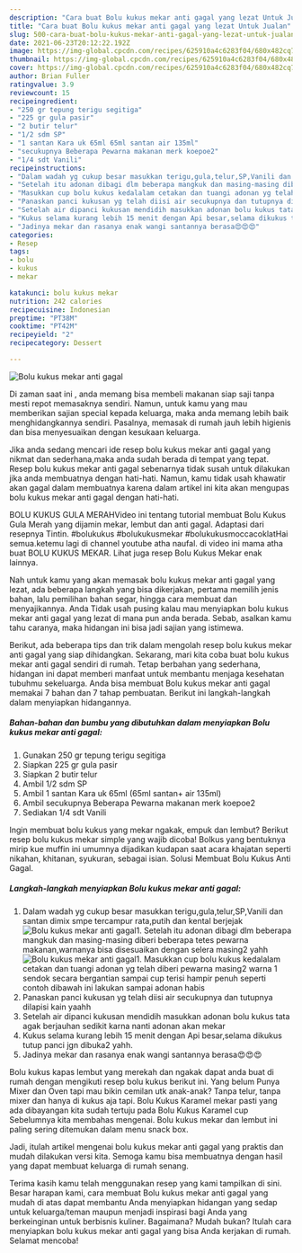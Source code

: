```yaml
---
description: "Cara buat Bolu kukus mekar anti gagal yang lezat Untuk Jualan"
title: "Cara buat Bolu kukus mekar anti gagal yang lezat Untuk Jualan"
slug: 500-cara-buat-bolu-kukus-mekar-anti-gagal-yang-lezat-untuk-jualan
date: 2021-06-23T20:12:22.192Z
image: https://img-global.cpcdn.com/recipes/625910a4c6283f04/680x482cq70/bolu-kukus-mekar-anti-gagal-foto-resep-utama.jpg
thumbnail: https://img-global.cpcdn.com/recipes/625910a4c6283f04/680x482cq70/bolu-kukus-mekar-anti-gagal-foto-resep-utama.jpg
cover: https://img-global.cpcdn.com/recipes/625910a4c6283f04/680x482cq70/bolu-kukus-mekar-anti-gagal-foto-resep-utama.jpg
author: Brian Fuller
ratingvalue: 3.9
reviewcount: 15
recipeingredient:
- "250 gr tepung terigu segitiga"
- "225 gr gula pasir"
- "2 butir telur"
- "1/2 sdm SP"
- "1 santan Kara uk 65ml 65ml santan air 135ml"
- "secukupnya Beberapa Pewarna makanan merk koepoe2"
- "1/4 sdt Vanili"
recipeinstructions:
- "Dalam wadah yg cukup besar masukkan terigu,gula,telur,SP,Vanili dan santan dimix smpe tercampur rata,putih dan kental berjejak"
- "Setelah itu adonan dibagi dlm beberapa mangkuk dan masing-masing diberi beberapa tetes pewarna makanan,warnanya bisa disesuaikan dengan selera masing2 yahh"
- "Masukkan cup bolu kukus kedalalam cetakan dan tuangi adonan yg telah diberi pewarna masing2 warna 1 sendok secara bergantian sampai cup terisi hampir penuh seperti contoh dibawah ini lakukan sampai adonan habis"
- "Panaskan panci kukusan yg telah diisi air secukupnya dan tutupnya dilapisi kain yaahh"
- "Setelah air dipanci kukusan mendidih masukkan adonan bolu kukus tata agak berjauhan sedikit karna nanti adonan akan mekar"
- "Kukus selama kurang lebih 15 menit dengan Api besar,selama dikukus tutup panci jgn dibuka2 yahh."
- "Jadinya mekar dan rasanya enak wangi santannya berasa😍😍😍"
categories:
- Resep
tags:
- bolu
- kukus
- mekar

katakunci: bolu kukus mekar 
nutrition: 242 calories
recipecuisine: Indonesian
preptime: "PT38M"
cooktime: "PT42M"
recipeyield: "2"
recipecategory: Dessert

---
```



![Bolu kukus mekar anti gagal](https://img-global.cpcdn.com/recipes/625910a4c6283f04/680x482cq70/bolu-kukus-mekar-anti-gagal-foto-resep-utama.jpg)

Di zaman  saat ini , anda memang bisa membeli makanan siap saji tanpa mesti repot memasaknya sendiri. Namun, untuk kamu yang mau memberikan sajian special kepada keluarga, maka anda memang lebih baik menghidangkannya sendiri. Pasalnya, memasak di rumah jauh lebih higienis dan bisa menyesuaikan dengan kesukaan keluarga.

Jika anda sedang mencari ide resep bolu kukus mekar anti gagal yang nikmat dan sederhana,maka anda sudah berada di tempat yang tepat. Resep bolu kukus mekar anti gagal  sebenarnya tidak susah untuk dilakukan jika anda membuatnya dengan hati-hati. Namun, kamu tidak usah khawatir akan gagal dalam membuatnya 
karena dalam artikel ini kita akan mengupas bolu kukus mekar anti gagal dengan hati-hati.  

BOLU KUKUS GULA MERAHVideo ini tentang tutorial membuat Bolu Kukus Gula Merah yang dijamin mekar, lembut dan anti gagal. Adaptasi dari resepnya Tintin. #bolukukus #bolukukusmekar #bolukukusmoccacoklatHai semua.ketemu lagi di channel youtube atha naufal. di video ini mama atha buat BOLU KUKUS MEKAR. Lihat juga resep Bolu Kukus Mekar enak lainnya.

Nah untuk kamu yang akan memasak bolu kukus mekar anti gagal yang lezat, ada beberapa langkah yang bisa dikerjakan, pertama memilih jenis bahan, lalu pemilihan bahan segar, hingga cara membuat dan menyajikannya. Anda Tidak usah pusing kalau mau menyiapkan bolu kukus mekar anti gagal yang lezat di mana pun anda berada. Sebab, asalkan kamu  tahu caranya, maka hidangan ini bisa jadi sajian yang istimewa.

Berikut, ada beberapa tips dan trik dalam mengolah resep bolu kukus mekar anti gagal yang siap dihidangkan. Sekarang, mari kita coba buat bolu kukus mekar anti gagal sendiri di rumah. Tetap berbahan yang sederhana, hidangan ini dapat memberi manfaat untuk membantu menjaga kesehatan tubuhmu sekeluarga. Anda bisa membuat Bolu kukus mekar anti gagal memakai 7 bahan dan 7 tahap pembuatan. Berikut ini langkah-langkah dalam menyiapkan hidangannya.

<!--inarticleads1-->

##### Bahan-bahan dan bumbu yang dibutuhkan dalam menyiapkan Bolu kukus mekar anti gagal:

1. Gunakan 250 gr tepung terigu segitiga
1. Siapkan 225 gr gula pasir
1. Siapkan 2 butir telur
1. Ambil 1/2 sdm SP
1. Ambil 1 santan Kara uk 65ml (65ml santan+ air 135ml)
1. Ambil secukupnya Beberapa Pewarna makanan merk koepoe2
1. Sediakan 1/4 sdt Vanili


Ingin membuat bolu kukus yang mekar ngakak, empuk dan lembut? Berikut resep bolu kukus mekar simple yang wajib dicoba! Bolkus yang bentuknya mirip kue muffin ini umumnya dijadikan kudapan saat acara khajatan seperti nikahan, khitanan, syukuran, sebagai isian. Solusi Membuat Bolu Kukus Anti Gagal. 

<!--inarticleads2-->

##### Langkah-langkah menyiapkan Bolu kukus mekar anti gagal:

1. Dalam wadah yg cukup besar masukkan terigu,gula,telur,SP,Vanili dan santan dimix smpe tercampur rata,putih dan kental berjejak
<img src="https://img-global.cpcdn.com/steps/7b36128a1499c42e/160x128cq70/bolu-kukus-mekar-anti-gagal-langkah-memasak-1-foto.jpg" alt="Bolu kukus mekar anti gagal">1. Setelah itu adonan dibagi dlm beberapa mangkuk dan masing-masing diberi beberapa tetes pewarna makanan,warnanya bisa disesuaikan dengan selera masing2 yahh
<img src="https://img-global.cpcdn.com/steps/70c538a1d02706c7/160x128cq70/bolu-kukus-mekar-anti-gagal-langkah-memasak-2-foto.jpg" alt="Bolu kukus mekar anti gagal">1. Masukkan cup bolu kukus kedalalam cetakan dan tuangi adonan yg telah diberi pewarna masing2 warna 1 sendok secara bergantian sampai cup terisi hampir penuh seperti contoh dibawah ini lakukan sampai adonan habis
1. Panaskan panci kukusan yg telah diisi air secukupnya dan tutupnya dilapisi kain yaahh
1. Setelah air dipanci kukusan mendidih masukkan adonan bolu kukus tata agak berjauhan sedikit karna nanti adonan akan mekar
1. Kukus selama kurang lebih 15 menit dengan Api besar,selama dikukus tutup panci jgn dibuka2 yahh.
1. Jadinya mekar dan rasanya enak wangi santannya berasa😍😍😍


Bolu kukus kapas lembut yang merekah dan ngakak dapat anda buat di rumah dengan mengikuti resep bolu kukus berikut ini. Yang belum Punya Mixer dan Oven tapi mau bikin cemilan utk anak-anak? Tanpa telur, tanpa mixer dan hanya di kukus aja tapi. Bolu Kukus Karamel mekar pasti yang ada dibayangan kita sudah tertuju pada Bolu Kukus Karamel cup Sebelumnya kita membahas mengenai. Bolu kukus mekar dan lembut ini paling sering ditemukan dalam menu snack box. 

Jadi, itulah artikel mengenai  bolu kukus mekar anti gagal  yang praktis dan mudah dilakukan versi kita. Semoga kamu bisa membuatnya dengan hasil yang dapat membuat keluarga di rumah senang. 

Terima kasih kamu telah menggunakan resep yang kami tampilkan di sini. Besar harapan kami, cara membuat  Bolu kukus mekar anti gagal yang mudah di atas dapat membantu Anda menyiapkan hidangan yang sedap untuk keluarga/teman maupun menjadi inspirasi bagi Anda yang berkeinginan untuk berbisnis kuliner. Bagaimana? Mudah bukan? Itulah cara menyiapkan bolu kukus mekar anti gagal yang bisa Anda kerjakan di rumah. Selamat mencoba!

